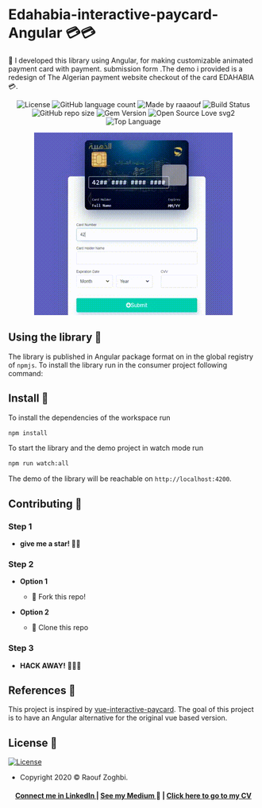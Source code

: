 # Edahabia-interactive-paycard-Angular 💳💳

🎉 I developed this library using Angular, for making  customizable animated payment card with payment. submission form .The demo i provided is a redesign of The Algerian payment website checkout of the card EDAHABIA 💳.


<p align="center">
  <img alt="License" src="https://img.shields.io/badge/license-MIT-%237159c1">
  

  <img alt="GitHub language count" src="https://img.shields.io/github/languages/count/raaaouf/Edahabia-interactive-paycard-Angular?color=%237159c1">
  

  <img alt="Made by raaaouf " src="https://img.shields.io/badge/made%20by-raaaouf-%237159c1">
  
    
  <img alt="Build Status" src="http://img.shields.io/travis/badges/badgerbadgerbadger.svg">
  
  
  <img alt="GitHub repo size" src="https://img.shields.io/github/repo-size/raaaouf/Edahabia-interactive-paycard-Angular?color=yellow&label=size&logo=size">
  
  <img alt="Gem Version" src="http://img.shields.io/gem/v/badgerbadgerbadger.svg">
  
  
  <img alt="Open Source Love svg2" src="https://badges.frapsoft.com/os/v2/open-source.svg?v=103">
  

  <img alt="Top Language" src="https://img.shields.io/github/languages/top/raaaouf/Edahabia-interactive-paycard-Angular?color=purple">
</p>


<p align="center">
  <img src="edahabia-paycard-demo.gif" alt="Demo gif"/>
</p>

## Using the library 📙

 The library is published in Angular package format on in the global registry of `npmjs`. To install the library run in the consumer project following command:



## Install 🚀

To install the dependencies of the workspace run

```bash
npm install
```

To start the library and the demo project in watch mode run

```bash
npm run watch:all
```
The demo of the library will be reachable on `http://localhost:4200`.

## Contributing 🙌
### Step 1
- **give me a star! 🌟**🌟 

### Step 2

- **Option 1**
    - 🍴 Fork this repo!

- **Option 2**
    - 👯 Clone this repo 
### Step 3
- **HACK AWAY!** 🔨🔨🔨


## References 📝
This project is inspired by [vue-interactive-paycard](https://github.com/muhammederdem/vue-interactive-paycard).
The goal of this project is to have an Angular alternative for the original vue based version.

## License 📝

[![License](http://img.shields.io/:license-mit-blue.svg?style=flat-square)](http://badges.mit-license.org)
- Copyright 2020 © Raouf Zoghbi.

<h4 align="center">
<a href="http://linkedin.com/in/raoufzoghbi">Connect me in LinkedIn </a> | <a href="https://medium.com/@raaaaouf">See my Medium </a>👀 | <a href=" ">Click here to go to my CV</a>
</h4>
